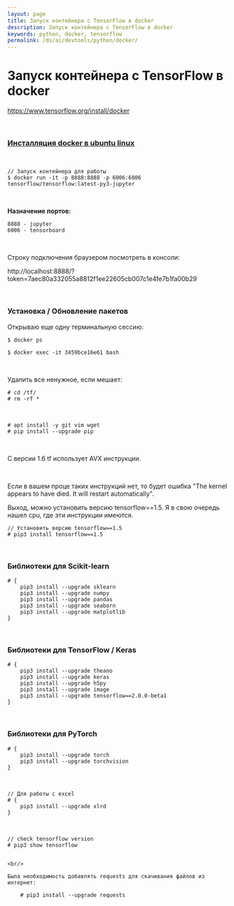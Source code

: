```yaml
---
layout: page
title: Запуск контейнера с TensorFlow в docker
description: Запуск контейнера с TensorFlow в docker
keywords: python, docker, tensorflow
permalink: /ds/ai/devtools/python/docker/
---
```


# Запуск контейнера с TensorFlow в docker

https://www.tensorflow.org/install/docker

<br/>

### [Инсталляция docker в ubuntu linux](https://sysadm.ru/devops/containers/docker/install/ubuntu/)

<br/>

    // Запуск контейнера для работы
    $ docker run -it -p 8888:8888 -p 6006:6006 tensorflow/tensorflow:latest-py3-jupyter

<!--

docker run -p 8888:8888 jupyter/all-spark-notebook

-->

<br/>

**Назначение портов:**

    8888 - jupyter
    6006 - tensorboard

<br/>

Строку подключения браузером посмотреть в консоли:

http://localhost:8888/?token=7aec80a332055a8812f1ee22605cb007c1e4fe7b1fa00b29

<br/>

### Установка / Обновление пакетов

Открываю еще одну терминальную сессию:

    $ docker ps

    $ docker exec -it 3459bce16e61 bash

<br/>

Удалить все ненужное, если мешает:

    # cd /tf/
    # rm -rf *

<br/>

    # apt install -y git vim wget
    # pip install --upgrade pip

<br/>

С версии 1.6 tf использует AVX инструкции.

<br/>

Если в вашем проце таких инструкций нет, то будет ошибка "The kernel appears to have died. It will restart automatically".

Выход, можно установить версию tensorflow==1.5. Я в свою очередь нашел cpu, где эти инструкции имеются.

    // Установить версию tensorflow==1.5
    # pip3 install tensorflow==1.5

<!--    # pip3 install --upgrade tensorflow

-->

<br/>

### Библиотеки для Scikit-learn

```
# {
    pip3 install --upgrade sklearn
    pip3 install --upgrade numpy
    pip3 install --upgrade pandas
    pip3 install --upgrade seaborn
    pip3 install --upgrade matplotlib
}
```

<br/>

### Библиотеки для TensorFlow / Keras

```
# {
    pip3 install --upgrade theano
    pip3 install --upgrade keras
    pip3 install --upgrade h5py
    pip3 install --upgrade image
    pip3 install --upgrade tensorflow==2.0.0-beta1
}

```

<br/>

### Библиотеки для PyTorch

```
# {
    pip3 install --upgrade torch
    pip3 install --upgrade torchvision
}

```

<br/>

```
// Для работы с excel
# {
    pip3 install --upgrade xlrd
}

```

<br/>

    // check tensorflow version
    # pip3 show tensorflow

```

<br/>

Была необходимость добавлять requests для скачивания файлов из интернет:

    # pip3 install --upgrade requests
```

